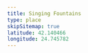 ```yaml
---
title: Singing Fountains
type: place
skipSitemap: true
latitude: 42.140466
longitude: 24.745782
---
```

